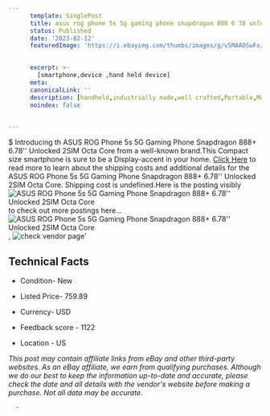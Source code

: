 ```yaml
---
      template: SinglePost
      title: asus rog phone 5s 5g gaming phone snapdragon 888 6 78 unlocked 2sim octa core
      status: Published
      date: '2023-02-12'
      featuredImage: 'https://i.ebayimg.com/thumbs/images/g/v5MAAOSwFxJiagbX/s-l225.jpg'
       

      excerpt: >-
        [smartphone,device ,hand held device]
      meta:
      canonicalLink: ''
      description: [handheld,industrially made,well crafted,Portable,Mobile,Compact,Convenient,Lightweight,Maneuverable,Man-portable,Miniature,Carriable,Hand-held,Light,Holdable,Transportable,Mobile device,Pocket-sized,On-the-go,Wireless,Cordless,Compact size,Convenient size, smartphone,device ,hand held device]
      noindex: false
      

---
```

$
      Introducing th ASUS ROG Phone 5s 5G Gaming Phone Snapdragon 888+ 6.78'' Unlocked 2SIM Octa Core from a well-known brand.This Compact size smartphone is sure to be a Display-accent in your home. [Click Here](https://www.ebay.com/itm/185404520807?hash=item2b2af87967%3Ag%3Av5MAAOSwFxJiagbX&mkevt=1&mkcid=1&mkrid=711-53200-19255-0&campid=%253CePNCampaignId%253E&customid=%253CreferenceId%253E&toolid=10049) to read more to learn about the shipping costs and additional details for the ASUS ROG Phone 5s 5G Gaming Phone Snapdragon 888+ 6.78'' Unlocked 2SIM Octa Core. Shipping cost is undefined.Here is the posting visibly ![ASUS ROG Phone 5s 5G Gaming Phone Snapdragon 888+ 6.78'' Unlocked 2SIM Octa Core](https://i.ebayimg.com/thumbs/images/g/v5MAAOSwFxJiagbX/s-l225.jpg) to check out more postings here... ![ASUS ROG Phone 5s 5G Gaming Phone Snapdragon 888+ 6.78'' Unlocked 2SIM Octa Core](https://i.ebayimg.com/images/g/v5MAAOSwFxJiagbX/s-l960.jpg), ![check vendor page](https://origin-galleryplus.ebayimg.com/ws/web/185404520807_2_0_1/225x225.jpg,https://origin-galleryplus.ebayimg.com/ws/web/185404520807_3_0_1/225x225.jpg,https://origin-galleryplus.ebayimg.com/ws/web/185404520807_4_0_1/225x225.jpg,https://origin-galleryplus.ebayimg.com/ws/web/185404520807_5_0_1/225x225.jpg,https://origin-galleryplus.ebayimg.com/ws/web/185404520807_6_0_1/225x225.jpg,https://origin-galleryplus.ebayimg.com/ws/web/185404520807_7_0_1/225x225.jpg,https://origin-galleryplus.ebayimg.com/ws/web/185404520807_8_0_1/225x225.jpg,https://origin-galleryplus.ebayimg.com/ws/web/185404520807_9_0_1/225x225.jpg,https://origin-galleryplus.ebayimg.com/ws/web/185404520807_10_0_1/225x225.jpg,https://origin-galleryplus.ebayimg.com/ws/web/185404520807_11_0_1/225x225.jpg)'

      

 ## Technical Facts 



     
      

 - Condition- New 


      

 - Listed Price- 759.89 


      

 - Currency- USD 


      

 - Feedback score - 1122 


      

 - Location - US 


      
      

 *_This post may contain affiliate links from eBay and other third-party websites. As an eBay affiliate, we earn from qualifying purchases. Although we do our best to keep the information up-to-date and accurate, please check the date and all details with the vendor's website before making a purchase. Not all data may be accurate._*




      -
